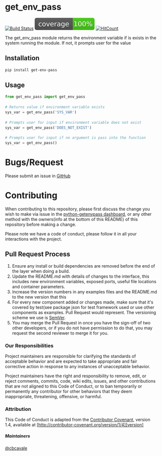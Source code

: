 # get_env_pass

[![Build Status](https://travis-ci.org/ccavales3/python-getenvpass.svg?branch=master)](https://travis-ci.org/ccavales3/python-getenvpass)
![Coverage Report](./coverage.svg)
[![HitCount](http://hits.dwyl.com/ccavales3/python-getenvpass.svg)](http://hits.dwyl.com/ccavales3/python-getenvpass)

The get_env_pass module returns the environment variable if is exists in the system running the module. If not, it prompts user for the value

## Installation

```sh
pip install get-env-pass
```

## Usage

```python
from get_env_pass import get_env_pass

# Returns value if environment variable exists
sys_var = get_env_pass('SYS_VAR')

# Prompts user for input if environment variable does not exist
sys_var = get_env_pass('DOES_NOT_EXIST')

# Prompts user for input if no argument is pass into the function
sys_var = get_env_pass()
```

# Bugs/Request

Please submit an issue in [GitHub](https://github.ibm.com/cbcavale/python-getenvpass/issues/new)

# Contributing

When contributing to this repository, please first discuss the change you wish to make via issue in the [python-getenvpass dashboard](https://github.ibm.com/cbcavale/python-getenvpass/issues), or any other method with the owners(info at the bottom of this README) of this repository before making a change. 

Please note we have a code of conduct, please follow it in all your interactions with the project.

## Pull Request Process

1. Ensure any install or build dependencies are removed before the end of the layer when doing a 
   build.
2. Update the README.md with details of changes to the interface, this includes new environment 
   variables, exposed ports, useful file locations and container parameters.
3. Increase the version numbers in any examples files and the README.md to the new version that this
4. For every new component added or changes made, make sure that it's covered by test(see package json for test framework used or use other components as examples.
   Pull Request would represent. The versioning scheme we use is [SemVer](http://semver.org/).
5. You may merge the Pull Request in once you have the sign-off of two other developers, or if you 
   do not have permission to do that, you may request the second reviewer to merge it for you.

### Our Responsibilities

Project maintainers are responsible for clarifying the standards of acceptable
behavior and are expected to take appropriate and fair corrective action in
response to any instances of unacceptable behavior.

Project maintainers have the right and responsibility to remove, edit, or
reject comments, commits, code, wiki edits, issues, and other contributions
that are not aligned to this Code of Conduct, or to ban temporarily or
permanently any contributor for other behaviors that they deem inappropriate,
threatening, offensive, or harmful.

### Attribution

This Code of Conduct is adapted from the [Contributor Covenant][homepage], version 1.4,
available at [http://contributor-covenant.org/version/1/4][version]

[homepage]: http://contributor-covenant.org
[version]: http://contributor-covenant.org/version/1/4/

##### Maintainers
[@cbcavale](https://github.ibm.com/cbcavale)

